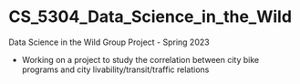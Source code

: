 # CS_5304_Data_Science_in_the_Wild
Data Science in the Wild Group Project - Spring 2023

- Working on a project to study the correlation between city bike programs and city livability/transit/traffic relations
